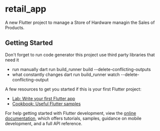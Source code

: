 # retail_app

A new Flutter project to manage a Store of Hardware managin the Sales of Products.

## Getting Started
Don't forget to run code generator this project use third party libraries that need it 
- run manually dart run build_runner build --delete-conflicting-outputs
- what constantly changes dart run build_runner watch --delete-conflicting-output


A few resources to get you started if this is your first Flutter project:

- [Lab: Write your first Flutter app](https://docs.flutter.dev/get-started/codelab)
- [Cookbook: Useful Flutter samples](https://docs.flutter.dev/cookbook)

For help getting started with Flutter development, view the
[online documentation](https://docs.flutter.dev/), which offers tutorials,
samples, guidance on mobile development, and a full API reference.
